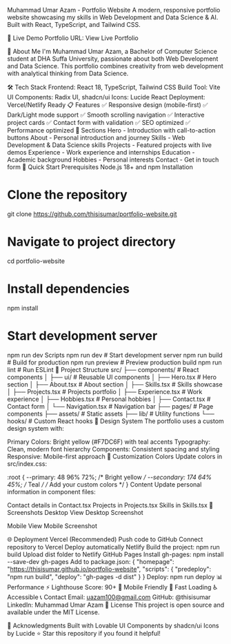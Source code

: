 Muhammad Umar Azam - Portfolio Website
A modern, responsive portfolio website showcasing my skills in Web Development and Data Science & AI. Built with React, TypeScript, and Tailwind CSS.

🌟 Live Demo
Portfolio URL: View Live Portfolio

🚀 About Me
I'm Muhammad Umar Azam, a Bachelor of Computer Science student at DHA Suffa University, passionate about both Web Development and Data Science. This portfolio combines creativity from web development with analytical thinking from Data Science.

🛠️ Tech Stack
Frontend: React 18, TypeScript, Tailwind CSS
Build Tool: Vite
UI Components: Radix UI, shadcn/ui
Icons: Lucide React
Deployment: Vercel/Netlify Ready
📋 Features
✅ Responsive design (mobile-first)
✅ Dark/Light mode support
✅ Smooth scrolling navigation
✅ Interactive project cards
✅ Contact form with validation
✅ SEO optimized
✅ Performance optimized
🎯 Sections
Hero - Introduction with call-to-action buttons
About - Personal introduction and journey
Skills - Web Development & Data Science skills
Projects - Featured projects with live demos
Experience - Work experience and internships
Education - Academic background
Hobbies - Personal interests
Contact - Get in touch form
🚀 Quick Start
Prerequisites
Node.js 18+ and npm
Installation
# Clone the repository
git clone https://github.com/thisisumar/portfolio-website.git

# Navigate to project directory
cd portfolio-website

# Install dependencies
npm install

# Start development server
npm run dev
Scripts
npm run dev          # Start development server
npm run build        # Build for production
npm run preview      # Preview production build
npm run lint         # Run ESLint
📁 Project Structure
src/
├── components/          # React components
│   ├── ui/             # Reusable UI components
│   ├── Hero.tsx        # Hero section
│   ├── About.tsx       # About section
│   ├── Skills.tsx      # Skills showcase
│   ├── Projects.tsx    # Projects portfolio
│   ├── Experience.tsx  # Work experience
│   ├── Hobbies.tsx     # Personal hobbies
│   ├── Contact.tsx     # Contact form
│   └── Navigation.tsx  # Navigation bar
├── pages/              # Page components
├── assets/             # Static assets
├── lib/                # Utility functions
└── hooks/              # Custom React hooks
🎨 Design System
The portfolio uses a custom design system with:

Primary Colors: Bright yellow (#F7DC6F) with teal accents
Typography: Clean, modern font hierarchy
Components: Consistent spacing and styling
Responsive: Mobile-first approach
🔧 Customization
Colors
Update colors in src/index.css:

:root {
  --primary: 48 96% 72%;  /* Bright yellow */
  --secondary: 174 64% 45%; /* Teal */
  /* Add your custom colors */
}
Content
Update personal information in component files:

Contact details in Contact.tsx
Projects in Projects.tsx
Skills in Skills.tsx
📱 Screenshots
Desktop View
Desktop Screenshot

Mobile View
Mobile Screenshot

🌐 Deployment
Vercel (Recommended)
Push code to GitHub
Connect repository to Vercel
Deploy automatically
Netlify
Build the project: npm run build
Upload dist folder to Netlify
GitHub Pages
Install gh-pages: npm install --save-dev gh-pages
Add to package.json:
{
  "homepage": "https://thisisumar.github.io/portfolio-website",
  "scripts": {
    "predeploy": "npm run build",
    "deploy": "gh-pages -d dist"
  }
}
Deploy: npm run deploy
📊 Performance
⚡ Lighthouse Score: 90+
📱 Mobile Friendly
🚀 Fast Loading
♿ Accessible
📞 Contact
Email: uazam100@gmail.com
GitHub: @thisisumar
LinkedIn: Muhammad Umar Azam
📄 License
This project is open source and available under the MIT License.

🙏 Acknowledgments
Built with Lovable
UI Components by shadcn/ui
Icons by Lucide
⭐ Star this repository if you found it helpful!
